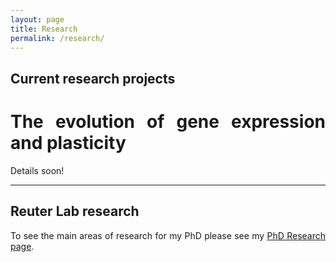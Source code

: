 ```yaml
---
layout: page
title: Research
permalink: /research/
---
```

<!-- Global site tag (gtag.js) - Google Analytics -->
<script async src="https://www.googletagmanager.com/gtag/js?id=UA-111105866-1"></script>
<script>
  window.dataLayer = window.dataLayer || [];
  function gtag(){dataLayer.push(arguments);}
  gtag('js', new Date());

  gtag('config', 'UA-111105866-1');
</script>

<div align="justify">

<h2>Current research projects</h2>

<h1>The evolution of gene expression and plasticity</h1>
Details soon!

<hr>
<h2>Reuter Lab research</h2>
To see the main areas of research for my PhD please see my <a class="page-link" href="/phd_research/">PhD Research page</a>.
